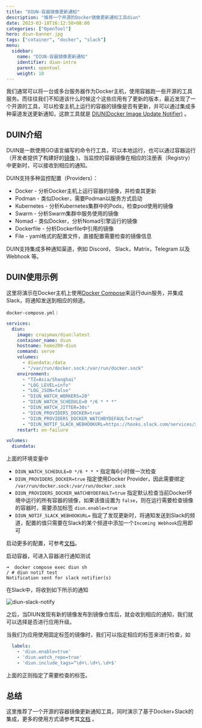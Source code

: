 ```yaml
---
title: "DIUN-容器镜像更新通知"
description: "推荐一个开源的Docker镜像更新通知工具diun"
date: 2023-03-18T16:12:58+08:00
categories: ["OpenTool"]
hero: diun-banner.jpg
tags: ["cotainer", "docker", "slack"]
menu:
  sidebar:
    name: "DIUN-容器镜像更新通知"
    identifier: diun-intro
    parent: opentool
    weight: 10
---
```


我们通常可以将一台或多台服务器作为Docker主机，使用容器跑一些开源的工具服务。而往往我们不知道该什么时候这个这些应用有了更新的版本，最近发现了一个开源的工具，可以检查主机上运行的容器的镜像是否有更新，并可以通过集成多种渠道发送更新通知，这款工具就是 [DIUN(Docker Image Update Notifier)](https://crazymax.dev/diun/) 。  

## DUIN介绍

DUIN是一款使用GO语言编写的命令行工具，可以本地运行，也可以通过容器运行（开发者提供了构建好的[镜像](https://hub.docker.com/r/crazymax/diun) )，当监控的容器镜像在相应的注册表（Registry）中更新时，可以接收到相应的通知。  

DUIN支持多种监控配置（Providers）：  

- Docker - 分析Docker主机上运行容器的镜像，并检查其更新  
- Podman - 类似Docker，需要Podman以服务方式启动  
- Kubernetes - 分析Kubernetes集群中的Pods，检查pod使用的镜像  
- Swarm - 分析Swarm集群中服务使用的镜像  
- Nomad - 类似Docker，分析Nomad引擎运行的镜像  
- Dockerfile - 分析Dockerfile中引用的镜像  
- File - yaml格式的配置文件，直接配置需要检查的镜像信息  

DUIN支持集成多种通知渠道，例如 Discord， Slack，Matrix，Telegram 以及 Webhook 等。  

## DUIN使用示例

这里将演示在Docker主机上使用[Docker Compose](https://docs.docker.com/compose/)来运行duin服务，并集成Slack，将通知发送到相应的频道。  

`docker-compose.yml` :  

```yml
services:
  diun:
    image: crazymax/diun:latest
    container_name: diun
    hostname: home200-diun
    command: serve
    volumes:
      - diundata:/data
      - "/var/run/docker.sock:/var/run/docker.sock"
    environment:
      - "TZ=Asia/Shanghai"
      - "LOG_LEVEL=info"
      - "LOG_JSON=false"
      - "DIUN_WATCH_WORKERS=20"
      - "DIUN_WATCH_SCHEDULE=0 */6 * * *"
      - "DIUN_WATCH_JITTER=30s"
      - "DIUN_PROVIDERS_DOCKER=true"
      - "DIUN_PROVIDERS_DOCKER_WATCHBYDEFAULT=true"
      - "DIUN_NOTIF_SLACK_WEBHOOKURL=https://hooks.slack.com/services/xxxxxxxxxxxxx"
    restart: on-failure

volumes:
  diundata:
```

上面的环境变量中  

- `DIUN_WATCH_SCHEDULE=0 */6 * * *` 指定每6小时做一次检查  
- `DIUN_PROVIDERS_DOCKER=true` 指定使用Docker Provider，因此需要绑定 `/var/run/docker.sock:/var/run/docker.sock`  
- `DIUN_PROVIDERS_DOCKER_WATCHBYDEFAULT=true` 指定默认检查当前Docker环境中运行的所有容器的镜像，如果该值设置为 `false`，则在运行需要检查镜像的容器时，需要添加标签 `diun.enable=true`  
- `DIUN_NOTIF_SLACK_WEBHOOKURL=` 指定了发现更新时，将通知发送到Slack的频道，配置的值只需要在Slack的某个频道中添加一个`Incoming Webhook`应用即可  

启动更多的配置，可参考[文档](https://crazymax.dev/diun/providers/docker/)。  

启动容器，可进入容器进行通知测试  

```shell
➜  docker compose exec diun sh
/ # diun notif test
Notification sent for slack notifier(s)
```

在Slack中，将收到如下所示的通知  

![diun-slack-notify](https://images.mengz.dev/posts/diun-slack.png)

之后，当DIUN发现有新的镜像发布到镜像仓库后，就会收到相应的通知，我们就可以选择是否进行应用升级。  

当我们为应用使用固定标签的镜像时，我们可以指定相应的标签来进行检查，如  

```yml
  labels:
    - 'diun.enable=true'
    - 'diun.watch_repo=true'
    - 'diun.include_tags=^\d+\.\d+\.\d+$'
```

上面的正则指定了需要检查的标签。  

## 总结

这里推荐了一个开源的容器镜像更新通知工具，同时演示了基于Docker+Slack的集成，更多的使用方式请参考其[文档](https://crazymax.dev/diun/) 。  